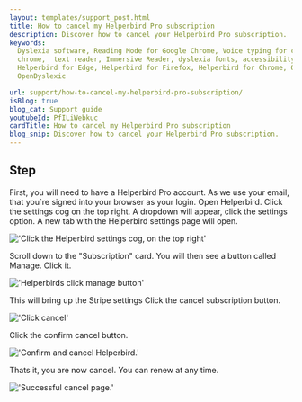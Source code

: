 ```yaml
---
layout: templates/support_post.html
title: How to cancel my Helperbird Pro subscription
description: Discover how to cancel your Helperbird Pro subscription.
keywords:
  Dyslexia software, Reading Mode for Google Chrome, Voice typing for chrome, Text to speech for
  chrome,  text reader, Immersive Reader, dyslexia fonts, accessibility software, dyslexia software,
  Helperbird for Edge, Helperbird for Firefox, Helperbird for Chrome, Opendyslexic for Chrome,
  OpenDyslexic

url: support/how-to-cancel-my-helperbird-pro-subscription/
isBlog: true
blog_cat: Support guide
youtubeId: PfILiWebkuc
cardTitle: How to cancel my Helperbird Pro subscription
blog_snip: Discover how to cancel your Helperbird Pro subscription.
---
```


## Step

First, you will need to have a Helperbird Pro account. As we use your email, that you\`re signed
into your browser as your login. Open Helperbird. Click the settings cog on the top right. A
dropdown will appear, click the settings option. A new tab with the Helperbird settings page will
open.

!['Click the Helperbird settings cog, on the top right'](/assets/images/guide/cancel/open-settings-cog-click-settings.png)

Scroll down to the "Subscription" card. You will then see a button called Manage. Click it.

!['Helperbirds click manage button'](/assets/images/guide/cancel/click-manage.png)

This will bring up the Stripe settings Click the cancel subscription button.

!['Click cancel'](/assets/images/guide/cancel/click-cancel.png)

Click the confirm cancel button.

!['Confirm and cancel Helperbird.'](/assets/images/guide/cancel/confirm-with-cancel-button.png)

Thats it, you are now cancel. You can renew at any time.

!['Successful cancel page.'](/assets/images/guide/cancel/you-are-now-cancel.png)
